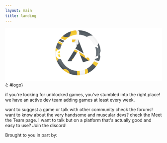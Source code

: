 ```yaml
---
layout: main
title: landing
---
```

<script type="text/javascript" src="roots/js/splashtext.js"></script>
<script type="text/javascript" src="roots/js/sponsor.js"></script>
<style src="roots/css/splash.css"></style>

![mesa logo](./roots/images/mesa.png){: #logo}

<div class="marquee">
<p id="splash"></p>
</div>


if you're looking for unblocked games, you've stumbled into the right place! we have an active dev team adding games at least every week.

want to suggest a game or talk with other community check the forums!
want to know about the very handsome and muscular devs? check the Meet the Team page. !
want to talk but on a platform that's actually good and easy to use? Join the discord!

Brought to you in part by:
<p id="sponsor"></p>
